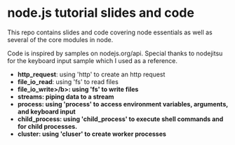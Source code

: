 # node.js tutorial slides and code

This repo contains slides and code covering node essentials as well as several of the core modules in node.

Code is inspired by samples on nodejs.org/api. Special thanks to nodejitsu for the keyboard input sample which I used as a reference.

* <b>http_request</b>: using 'http' to create an http request
* <b>file_io_read</b>: using 'fs' to read files
* <b>file_io_write>/b>: using 'fs' to write files
* <b>streams</b>: piping data to a stream
* <b>process</b>: using 'process' to access environment variables, arguments, and keyboard input
* <b>child_process</b>: using 'child_process' to execute shell commands and for child processes.
* <b>cluster</b>: using 'cluser' to create worker processes
              
          

